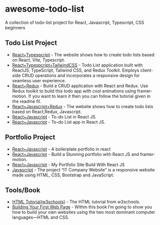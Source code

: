 # awesome-todo-list
A collection of todo-list project for React, Javascript, Typescript, CSS beginners


## Todo List Project
* [React+Typespcript](https://github.com/RoboticsAndCloud/TodoListWeb) - The website shows how to create todo lists based on React, Vite, Typescript.
* [React+Typespcript+TailwindCSS](https://github.com/hdawod1/todo-list) - Todo List application built with ReactJS, TypeScript, Tailwind CSS, and Redux Toolkit. Employs client-side CRUD operations and incorporates a responsive design for seamless user experience.
* [React+Redux](https://github.com/codebucks27/React-Redux-Todo-App) - Build a CRUD application with React and Redux. Use Redux toolkit to build this todo app with cool animations using framer-motion. If you want to learn it then you can follow the tutorial given in the readme fil.
* [React+Javascript+Redux](https://github.com/TechnicalShree/Simple-Todo-App-using-React-Redux) - The website shows how to create todo lists based on React,Redux, Javascript.
* [React+Javascript](https://github.com/MatheusCavini/ReactJS-ToDoList) - To-do List in React JS.
* [React+Javascript](https://github.com/gbopola/todolist-app-react-js) - To-do List app in React JS.

## Portfolio Project
* [React+Javascript](https://github.com/shloksomani/react-portfolio) - A boilerplate portfolio in react
* [React+Javascript](https://github.com/codebucks27/React-Portfolio-starter-code-files) - Build a Stunning portfolio with React JS and framer-motion.
* [React+Javascript](https://github.com/19sajib/portfolio) - My Portfolio Site Build With React JS
* [Javascript](https://github.com/Priyansh42/IT-Company-Website) - The project “IT Company Website” is a responsive website made using HTML, CSS, Bootstrap and JavaScript.

## Tools/Book
* [HTML Tutorial(w3schools)](https://www.w3schools.com/tags/tag_comment.asp) - The HTML tutorial from w3schools.
* [Building Your First Web Page](https://learn.shayhowe.com/html-css/building-your-first-web-page/) - Within this book I’m going to show you how to build your own websites using the two most dominant computer languages—HTML and CSS.


